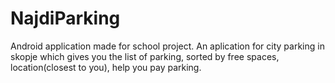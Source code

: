 # NajdiParking
Android application made for school project. 
An aplication for city parking in skopje which gives you the list of parking, sorted by free spaces, location(closest to you), help you pay parking.  
